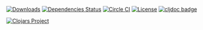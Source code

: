 [![Downloads](https://versions.deps.co/metabase/mbql/downloads.svg)](https://versions.deps.co/metabase/mbql)
[![Dependencies Status](https://versions.deps.co/metabase/mbql/status.svg)](https://versions.deps.co/metabase/mbql)
[![Circle CI](https://circleci.com/gh/metabase/mbql.svg?style=svg)](https://circleci.com/gh/metabase/mbql)
[![License](https://img.shields.io/badge/license-Eclipse%20Public%20License-blue.svg)](https://raw.githubusercontent.com/metabase/mbql/master/LICENSE)
[![cljdoc badge](https://cljdoc.org/badge/metabase/mbql)](https://cljdoc.org/d/metabase/mbql/CURRENT)

[![Clojars Project](https://clojars.org/metabase/mbql/latest-version.svg)](http://clojars.org/metabase/mbql)
